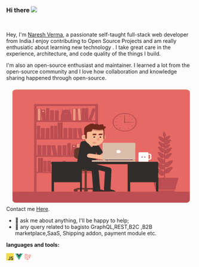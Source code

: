 ### Hi there <img src="https://media.giphy.com/media/hvRJCLFzcasrR4ia7z/giphy.gif" width="25px">

<br />

Hey, I'm [Naresh Verma](https://github.com/naresh-verma), a passionate self-taught full-stack web developer from India.I enjoy contributing to Open Source Projects and am really enthusiatic about learning new technology . I take great care in the experience, architecture, and code quality of the things I build.

I'm also an open-source enthusiast and maintainer. I learned a lot from the open-source community and I love how collaboration and knowledge sharing happened through open-source.


  <img align="right" alt="GIF" src="https://github.com/naresh-webkul/naresh-webkul/blob/master/developer.gif?raw=true" width="500" height="320" />
  
Contact me [Here](https://github.com/naresh-verma).
- 💬 ask me about anything, I'll be happy to help;
- 💬 any query related to bagisto GraphQL,REST,B2C ,B2B marketplace,SaaS, Shipping addon, payment module etc.

**languages and tools:**  

<code><img height="20" src="https://raw.githubusercontent.com/github/explore/80688e429a7d4ef2fca1e82350fe8e3517d3494d/topics/javascript/javascript.png"></code>
<code><img height="20" src="https://raw.githubusercontent.com/github/explore/80688e429a7d4ef2fca1e82350fe8e3517d3494d/topics/vue/vue.png"></code>
<code><img height="20" src="https://raw.githubusercontent.com/github/explore/80688e429a7d4ef2fca1e82350fe8e3517d3494d/topics/laravel/laravel.png"></code>
